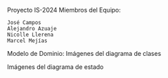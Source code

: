 Proyecto IS-2024
Miembros del Equipo:

    José Campos
    Alejandro Azuaje
    Nicolle Llerena
    Marcel Mejías

Modelo de Dominio:
Imágenes del diagrama de clases

Imágenes del diagrama de estado
